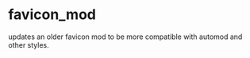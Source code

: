 favicon_mod
===========

updates an older favicon mod to be more compatible with automod and other styles.